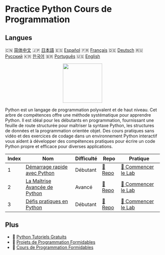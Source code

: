 # Practice Python Cours de Programmation

## Langues

🇨🇳 [简体中文](README_zh.md) 🇯🇵 [日本語](README_ja.md) 🇪🇸 [Español](README_es.md) 🇫🇷 [Français](README_fr.md) 🇩🇪 [Deutsch](README_de.md) 🇷🇺 [Русский](README_ru.md) 🇰🇷 [한국어](README_ko.md) 🇧🇷 [Português](README_pt.md) 🇺🇸 [English](README.md) 

<div align="center">
<img width="128px" src="https://file.labex.io/path/E4pVLzVNCjyM.png">
</div>

Python est un langage de programmation polyvalent et de haut niveau. Cet arbre de compétences offre une méthode systématique pour apprendre Python. Il est idéal pour les débutants en programmation, fournissant une feuille de route structurée pour maîtriser la syntaxe Python, les structures de données et la programmation orientée objet. Des cours pratiques sans vidéo et des exercices de codage dans un environnement Python interactif vous aident à développer des compétences pratiques pour écrire un code Python propre et efficace pour diverses applications.

|   Index | Nom                                                                                      | Difficulté   | Repo                                                                 | Pratique                                                                       |
|---------|------------------------------------------------------------------------------------------|--------------|----------------------------------------------------------------------|--------------------------------------------------------------------------------|
|       1 | [Démarrage rapide avec Python](https://labex.io/fr/courses/quick-start-with-python)      | Débutant     | [🔗 Repo](https://github.com/labex-labs/quick-start-with-python)     | [🚀 Commencer le Lab](https://labex.io/fr/courses/quick-start-with-python)     |
|       2 | [La Maîtrise Avancée de Python](https://labex.io/fr/courses/the-advanced-python-mastery) | Avancé       | [🔗 Repo](https://github.com/labex-labs/the-advanced-python-mastery) | [🚀 Commencer le Lab](https://labex.io/fr/courses/the-advanced-python-mastery) |
|       3 | [Défis pratiques en Python](https://labex.io/fr/courses/python-practice-challenges)      | Débutant     | [🔗 Repo](https://github.com/labex-labs/python-practice-challenges)  | [🚀 Commencer le Lab](https://labex.io/fr/courses/python-practice-challenges)  |

## Plus

- 🔗 [Python Tutoriels Gratuits](https://github.com/labex-labs/python-free-tutorials)
- 🔗 [Projets de Programmation Formidables](https://github.com/labex-labs/awesome-programming-projects)
- 🔗 [Cours de Programmation Formidables](https://github.com/labex-labs/awesome-programming-courses)

